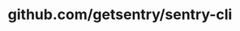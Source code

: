 ---
layout: post
title: github.com/getsentry/sentry-cli
categories: link
tags: [انگلیسی, گیت‌هاب, برنامه‌نویسی]
---